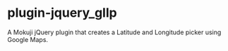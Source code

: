 plugin-jquery_gllp
==================

A Mokuji jQuery plugin that creates a Latitude and Longitude picker using Google Maps.
